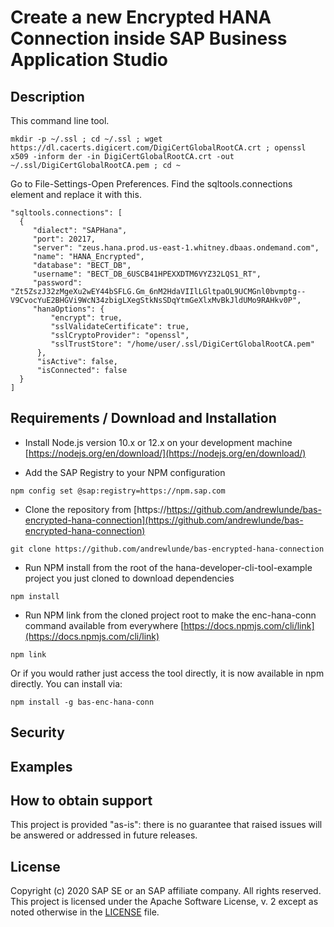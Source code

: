 # Create a new Encrypted HANA Connection inside SAP Business Application Studio

## Description

This command line tool.

```
mkdir -p ~/.ssl ; cd ~/.ssl ; wget https://dl.cacerts.digicert.com/DigiCertGlobalRootCA.crt ; openssl x509 -inform der -in DigiCertGlobalRootCA.crt -out ~/.ssl/DigiCertGlobalRootCA.pem ; cd ~
```

Go to File-Settings-Open Preferences.  Find the sqltools.connections element and replace it with this.
```
"sqltools.connections": [
  {
     "dialect": "SAPHana",
     "port": 20217,
     "server": "zeus.hana.prod.us-east-1.whitney.dbaas.ondemand.com",
     "name": "HANA_Encrypted",
     "database": "BECT_DB",
     "username": "BECT_DB_6USCB41HPEXXDTM6VYZ32LQS1_RT",
     "password": "Zt5ZszJ32zMgeXu2wEY44bSFLG.Gm_6nM2HdaVIIlLGltpaOL9UCMGnl0bvmptg--V9CvocYuE2BHGVi9WcN34zbigLXegStkNsSDqYtmGeXlxMvBkJldUMo9RAHkv0P",
     "hanaOptions": {
         "encrypt": true,
         "sslValidateCertificate": true,
         "sslCryptoProvider": "openssl",
         "sslTrustStore": "/home/user/.ssl/DigiCertGlobalRootCA.pem"
      },
      "isActive": false,
      "isConnected": false
  }
]
```

## Requirements / Download and Installation

* Install Node.js version 10.x or 12.x on your development machine [https://nodejs.org/en/download/](https://nodejs.org/en/download/)

* Add the SAP Registry to your NPM configuration

```shell
npm config set @sap:registry=https://npm.sap.com
```

* Clone the repository from [https://https://github.com/andrewlunde/bas-encrypted-hana-connection](https://github.com/andrewlunde/bas-encrypted-hana-connection)

```shell
git clone https://github.com/andrewlunde/bas-encrypted-hana-connection
```

* Run NPM install from the root of the hana-developer-cli-tool-example project you just cloned to download dependencies

```shell
npm install
```

* Run NPM link from the cloned project root to make the enc-hana-conn command available from everywhere [https://docs.npmjs.com/cli/link](https://docs.npmjs.com/cli/link)

```shell
npm link
```

Or if you would rather just access the tool directly, it is now available in npm directly. You can install via:

```shell
npm install -g bas-enc-hana-conn
```

## Security

## Examples

## How to obtain support

This project is provided "as-is": there is no guarantee that raised issues will be answered or addressed in future releases.

## License

Copyright (c) 2020 SAP SE or an SAP affiliate company. All rights reserved.
This project is licensed under the Apache Software License, v. 2 except as noted otherwise in the [LICENSE](LICENSE) file.
